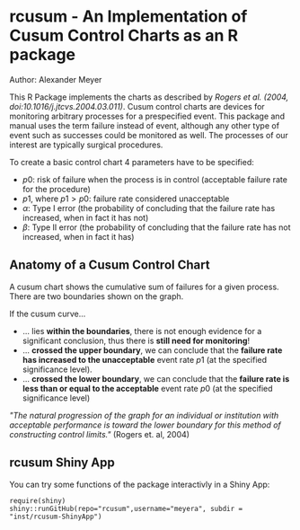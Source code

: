 rcusum - An Implementation of Cusum Control Charts as an R package
============
Author: Alexander Meyer

This R Package implements the charts as described by _Rogers et al. (2004, doi:10.1016/j.jtcvs.2004.03.011)_. Cusum control charts are devices for monitoring arbitrary processes for a prespecified event. This package and manual uses the term failure instead of event, although any other type of event such as successes could be monitored as well. The processes of our interest are typically surgical procedures.

To create a basic control chart 4 parameters have to be specified:

* $p0$: risk of failure when the process is in control (acceptable failure rate for the procedure)
* $p1$, where $p1>p0$: failure rate considered unacceptable
* $\alpha$: Type I error (the probability of concluding that the failure rate has increased, when in fact it has not)
* $\beta$: Type II error (the probability of concluding that the failure rate has not increased, when in fact it has)
 
Anatomy of a Cusum Control Chart
--------------------------------
A cusum chart shows the cumulative sum of failures for a given process. There are two boundaries shown on the graph.

If the cusum curve...

* ... lies __within the boundaries__, there is not enough evidence for a significant conclusion, thus there is __still need for monitoring__!
* ... __crossed the upper boundary__, we can conclude that the __failure rate has increased to the unacceptable__ event rate $p1$ (at the specified significance level).
* ... __crossed the lower boundary__, we can conclude that the __failure rate is less than or equal to the acceptable__ event rate $p0$ (at the specified significance level)
 
_"The natural progression of the graph for an individual or institution with acceptable performance is toward the lower boundary for this method of constructing control limits."_  (Rogers et. al, 2004)


rcusum Shiny App
-----------------
You can try some functions of the package interactivly in a Shiny App:
```
require(shiny)
shiny::runGitHub(repo="rcusum",username="meyera", subdir = "inst/rcusum-ShinyApp")
```
